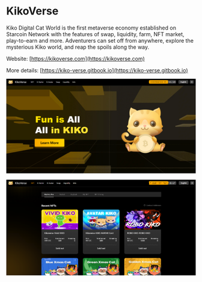 # KikoVerse

Kiko Digital Cat World is the first metaverse economy established on Starcoin Network with the features of swap, liquidity, farm, NFT market, play-to-earn and more. Adventurers can set off from anywhere, explore the mysterious Kiko world, and reap the spoils along the way.



Website: [https://kikoverse.com](https://kikoverse.com)

More details: [https://kiko-verse.gitbook.io](https://kiko-verse.gitbook.io)



![KikoVerse Home](<../../.gitbook/assets/image (15).png>)

![KikoVerse NFT](<../../.gitbook/assets/image (20).png>)

